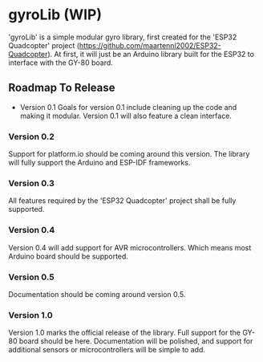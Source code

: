 # gyroLib (WIP)
'gyroLib' is a simple modular gyro library, first created for the 'ESP32 Quadcopter' project (https://github.com/maartennl2002/ESP32-Quadcopter).
At first, it will just be an Arduino library built for the ESP32 to interface with the GY-80 board.

## Roadmap To Release
- Version 0.1
Goals for version 0.1 include cleaning up the code and making it modular. Version 0.1 will also feature a clean interface.

### Version 0.2
Support for platform.io should be coming around this version. The library will fully support the Arduino and ESP-IDF frameworks.

### Version 0.3
All features required by the 'ESP32 Quadcopter' project shall be fully supported.

### Version 0.4
Version 0.4 will add support for AVR microcontrollers. Which means most Arduino board should be supported.

### Version 0.5
Documentation should be coming around version 0.5.

### Version 1.0
Version 1.0 marks the official release of the library.  Full support for the GY-80 board should be here. Documentation will be polished, and support for additional sensors or microcontrollers will be simple to add.
